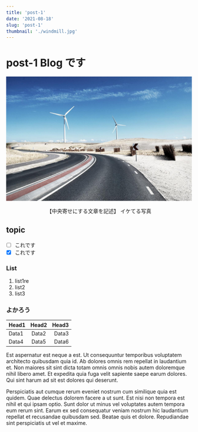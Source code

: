 ```yaml
---
title: 'post-1'
date: '2021-08-18'
slug: 'post-1'
thumbnail: './windmill.jpg'
---
```


# post-1 Blog です

![Sample](./windmill.jpg)

<div style="text-align: center;">
【中央寄せにする文章を記述】
イケてる写真
</div>

## topic

-   [ ] これです
-   [x] これです

### List

1. list1re
1. list2
1. list3

### よかろう

| Head1 | Head2 | Head3 |
| :---- | :---: | ----: |
| Data1 | Data2 | Data3 |
| Data4 | Data5 | Data6 |

Est aspernatur est neque a est. Ut consequuntur temporibus voluptatem architecto quibusdam quia id. Ab dolores omnis rem repellat in laudantium et. Non maiores sit sint dicta totam omnis omnis nobis autem doloremque nihil libero amet. Et expedita quia fuga velit sapiente saepe earum dolores. Qui sint harum ad sit est dolores qui deserunt.

Perspiciatis aut cumque rerum eveniet nostrum cum similique quia est quidem. Quae delectus dolorem facere a ut sunt. Est nisi non tempora est nihil et qui ipsam optio. Sunt dolor ut minus vel voluptates autem tempora eum rerum sint. Earum ex sed consequatur veniam nostrum hic laudantium repellat et recusandae quibusdam sed. Beatae quis et dolore. Repudiandae sint perspiciatis ut vel et maxime.
